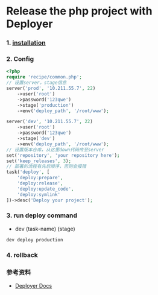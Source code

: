 # Release the php project  with Deployer



### 1. [installation](http://deployer.org/docs/getting-started)

### 2. Config

``` php
<?php
require 'recipe/common.php';
// 设置server，stage信息
server('prod', '10.211.55.7', 22)
    ->user('root')
    ->password('123qwe')
    ->stage('production')
    ->env('deploy_path', '/root/www');

server('dev', '10.211.55.7', 22)
    ->user('root')
    ->password('123qwe')
    ->stage('dev')
    ->env('deploy_path', '/root/www');
// 设置版本仓库，从这里down代码传至server
set('repository', 'your repository here');
set('keep_releases', 3);
// 部署的流程有先后顺序，否则会报错
task('deploy', [
    'deploy:prepare',
    'deploy:release',
    'deploy:update_code',
    'deploy:symlink'
])->desc('Deploy your project');
```

### 3. run deploy command

* dev (task-name) (stage)

``` shell
dev deploy production
```

### 4. rollback



### 参考资料

* [Deployer Docs](http://deployer.org/docs)